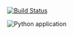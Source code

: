 [![Build Status](https://travis-ci.org/SiAce/python-example.svg?branch=master)](https://travis-ci.org/SiAce/python-example)

![Python application](https://github.com/SiAce/python-example/workflows/Python%20application/badge.svg)
